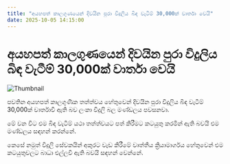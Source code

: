 ```yaml
---
title: "අයහපත් කාලගුණයෙන් දිවයින පුරා විදුලිය බිඳ වැටීම් 30,000ක් වාර්තා වෙයි"
date: 2025-10-05 14:15:00
---
```


# අයහපත් කාලගුණයෙන් දිවයින පුරා විදුලිය බිඳ වැටීම් 30,000ක් වාර්තා වෙයි

![Thumbnail](https://helakuru.sgp1.cdn.digitaloceanspaces.com/esana/images/lib/electrycity-new-thumb.jpg)

පවතින අයහපත් කාලගුණික තත්ත්වය හේතුවෙන් දිවයින පුරා විදුලිය බිඳ වැටීම් 30,000ක් වාර්තාවී ඇති බව ලංකා විදුලි බල මණ්ඩලය පවසනවා.

මේ වන විට එම බිඳ වැටීම් යථා තත්ත්වයට පත් කිරීමට කටයුතු කරමින් ඇති බවයි එම මණ්ඩලය සඳහන් කරන්නේ.

කෙසේ නමුත් විදුලි සේවකයින් අකුරට වැඩ කිරීමේ වෘත්තීය ක්‍රියාමාර්ගය හේතුවෙන් එම කටයුතුවලට බාධා එල්ලවී ඇති බවයි සඳහන් වෙන්නේ.

